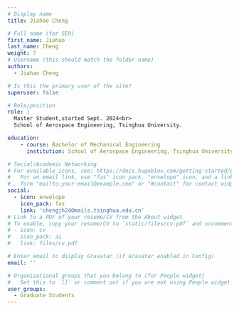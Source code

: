 ```yaml
---
# Display name
title: Jiahao Cheng

# Full name (for SEO)
first_name: Jiahao
last_name: Cheng
weight: 7
# Username (this should match the folder name)
authors:
  - Jiahao Cheng

# Is this the primary user of the site?
superuser: false

# Role/position
role: | 
  Master Student,started Sept. 2024<br>
  School of Aerospace Engineering, Tsinghua University.

education:
    - course: Bachelor of Mechanical Engineering
      institution: School of Aerospace Engineering, Tsinghua University

# Social/Academic Networking
# For available icons, see: https://docs.hugoblox.com/getting-started/page-builder/#icons
#   For an email link, use "fas" icon pack, "envelope" icon, and a link in the
#   form "mailto:your-email@example.com" or "#contact" for contact widget.
social:
  - icon: envelope
    icon_pack: fas
    link: 'chengjh24@mails.tsinghua.edu.cn'
# Link to a PDF of your resume/CV from the About widget.
# To enable, copy your resume/CV to `static/files/cv.pdf` and uncomment the lines below.
# - icon: cv
#   icon_pack: ai
#   link: files/cv.pdf

# Enter email to display Gravatar (if Gravatar enabled in Config)
email: ''

# Organizational groups that you belong to (for People widget)
#   Set this to `[]` or comment out if you are not using People widget.
user_groups:
  - Graduate Students
---
```

